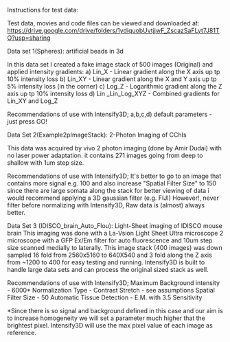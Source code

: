 Instructions for test data: 

Test data, movies and code files can be viewed and downloaded at:
https://drive.google.com/drive/folders/1ydiquobUvtjjwF_ZscazSaFLyt7J81TO?usp=sharing


Data set 1(Spheres): artificial beads in 3d
 
In this data set I created a fake image stack of 500 images (Original) and applied intensity gradients:
a) Lin_X - Linear gradient along the X axis up tp 10% intensity loss
b) Lin_XY - Linear gradient along the X and Y axis up tp 5% intensity loss (in the corner)
c) Log_Z - Logarithmic gradient along the Z axis up tp 10% intensity loss
d) Lin _Lin_Log_XYZ - Combined gradients for Lin_XY and Log_Z 

Recommendations of use with Intensify3D; 
a,b,c,d) default parameters - just press GO!


Data Set 2(Example2pImageStack): 2-Photon Imaging of CChIs 

This data was acquired by vivo 2 photon imaging (done by Amir Dudai) with no laser power adaptation.
it contains 271 images going from deep to shallow with 1um step size.
  
Recommendations of use with Intensify3D; 
It's better to go to an image that contains more signal e.g. 100 
and also increase "Spatial Filter Size" to 150 since there are large somata along the stack
for better viewing of data i would recommend applying a 3D gaussian filter (e.g. FIJI)
However!, never filter before normalizing with Intensify3D, Raw data is (almost) always better.

Data Set 3 (IDISCO_brain_Auto_Flou): Light-Sheet imaging of IDISCO mouse brain 
This imaging was done with a La-Vsion Light Sheet Ultra microscope 2 microscope with a GFP Ex/Em filter for auto fluorescence and 10um step size 
scanned medially to laterally. This image stack (400 images) was down sampled 16 fold from 2560x5160 to 640X540 and 3 fold along the Z axis from ~1200 to 400 for easy testing and running. 
Intensify3D is built to handle large data sets and can process the original sized stack as well. 

Recommendations of use with Intensify3D; 
Maximum Background intensity - 6000* 
Normalization Type - Contrast Stretch - see assumptions 
Spatial Filter Size - 50
Automatic Tissue Detection - E.M. with 3.5 Sensitivity 

*Since there is so signal and background defined in this case and our aim is to increase homogeneity we will set a parameter much higher that the brightest pixel. 
Intensify3D will use the max pixel value of each image as reference.  